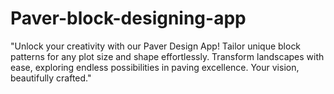 # Paver-block-designing-app
"Unlock your creativity with our Paver Design App! Tailor unique block patterns for any plot size and shape effortlessly. Transform landscapes with ease, exploring endless possibilities in paving excellence. Your vision, beautifully crafted."
